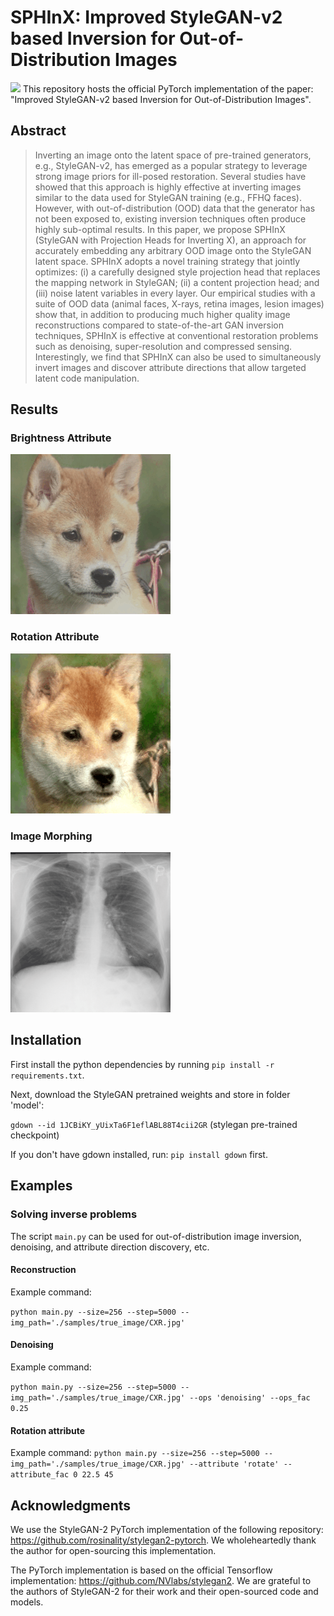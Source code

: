 # SPHInX: Improved StyleGAN-v2 based Inversion for Out-of-Distribution Images
![](https://img.shields.io/badge/pytorch-green)
This repository hosts the official PyTorch implementation of the paper: "Improved StyleGAN-v2 based Inversion for Out-of-Distribution Images".

## Abstract
> Inverting an image onto the latent space of pre-trained generators, e.g., StyleGAN-v2, has emerged as a popular strategy to leverage strong image priors for ill-posed restoration. Several studies have showed that this approach is highly effective at inverting images similar to the data used for StyleGAN training (e.g., FFHQ faces). However, with out-of-distribution (OOD) data that the generator has not been exposed to, existing inversion techniques often produce highly sub-optimal results. In this paper, we propose SPHInX (StyleGAN with Projection Heads for Inverting X), an approach for accurately embedding any arbitrary OOD image onto the StyleGAN latent space. SPHInX adopts a novel training strategy that jointly optimizes: (i) a carefully designed style projection head that replaces the mapping network in StyleGAN; (ii) a content projection head; and (iii) noise latent variables in every layer. Our empirical studies with a suite of OOD data (animal faces, X-rays, retina images, lesion images) show that, in addition to producing much higher quality image reconstructions compared to state-of-the-art GAN inversion techniques, SPHInX is effective at conventional restoration problems such as denoising, super-resolution and compressed sensing. Interestingly, we find that SPHInX can also be used to simultaneously invert images and discover attribute directions that allow targeted latent code manipulation.
## Results


### Brightness Attribute
![](figures/Brightness.gif)

### Rotation Attribute
![](figures/Rotate.gif)

### Image Morphing
![](figures/CXR_Morphing.gif)


##  Installation
First install the python dependencies by running `pip install -r requirements.txt`.

Next, download the StyleGAN pretrained weights and store in folder 
'model':

`gdown --id 1JCBiKY_yUixTa6F1eflABL88T4cii2GR` (stylegan pre-trained checkpoint)

If you don't have gdown installed, run: `pip install gdown` first.



## Examples
### Solving inverse problems
The script `main.py` can be used for out-of-distribution image inversion, denoising, and attribute direction discovery, etc.

#### Reconstruction

Example command:

`python main.py --size=256 --step=5000 --img_path='./samples/true_image/CXR.jpg'`


#### Denoising

Example command:

`python main.py --size=256 --step=5000 --img_path='./samples/true_image/CXR.jpg' --ops 'denoising' --ops_fac 0.25`


#### Rotation attribute

Example command:
`python main.py --size=256 --step=5000 --img_path='./samples/true_image/CXR.jpg' --attribute 'rotate' --attribute_fac 0 22.5 45`


## Acknowledgments

We use the StyleGAN-2 PyTorch implementation of the following repository: https://github.com/rosinality/stylegan2-pytorch.
We wholeheartedly thank the author for open-sourcing this implementation.

The PyTorch implementation is based on the official Tensorflow implementation: https://github.com/NVlabs/stylegan2.
We are grateful to the authors of StyleGAN-2 for their work and their open-sourced code and models.

